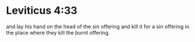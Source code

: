 # Leviticus 4:33

and lay his hand on the head of the sin offering and kill it for a sin offering in the place where they kill the burnt offering.
